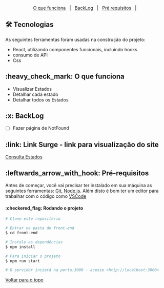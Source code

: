 <p align="center">
  <a href="#funciona">O que funciona</a> &#xa0; | &#xa0;
  <a href="#nao-funciona">BackLog</a> &#xa0; | &#xa0;
  <a href="#requisitos">Pré requisitos</a> &#xa0; | &#xa0;
</p>


<h2 id="tecnologias"> 🛠 Tecnologias </h2>

As seguintes ferramentas foram usadas na construção do projeto:

* React, utilizando componentes funcionais, incluindo hooks
* consumo de API
* Css


<h2 id="funciona">:heavy_check_mark: O que funciona</h2>

* Visualizar Estados
* Detalhar cada estado
* Detalhar todos os Estados

<h2 id="nao-funciona">:x: BackLog</h2>

- [ ] Fazer página de NotFound 

<h2 id="link">:link: Link Surge - link para visualização do site</h2>
 <a href="https://estados-teste-processo-seletivo.surge.sh//">Consulta Estados</a>


<h2 id="requisitos">:leftwards_arrow_with_hook: Pré-requisitos</h2>

Antes de começar, você vai precisar ter instalado em sua máquina as seguintes ferramentas:
[Git](https://git-scm.com), [Node.js](https://nodejs.org/en/). 
Além disto é bom ter um editor para trabalhar com o código como [VSCode](https://code.visualstudio.com/)

<h4>:checkered_flag: Rodando o projeto </h4>

```bash
# Clone este repositório

# Entrar na pasta do front-end
$ cd front-end

# Instale as dependências
$ npm install

# Para iniciar o projeto
$ npm run start

# O servidor inciará na porta:3000 - acesse <http://localhost:3000>
```


<a href="#top">Voltar para o topo</a>
